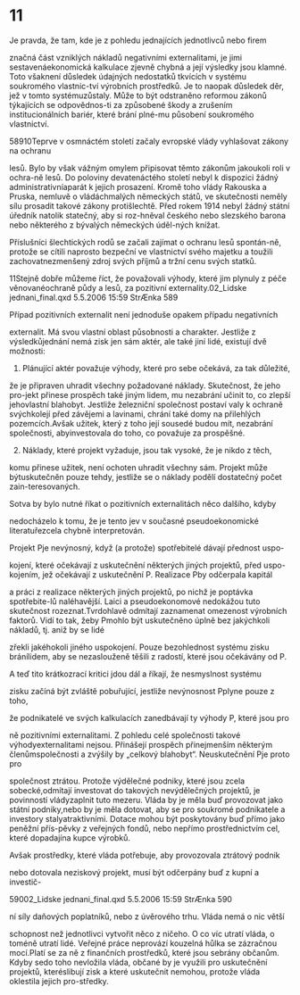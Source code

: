 # 11

Je pravda, že tam, kde je z pohledu jednajících jednotlivců nebo firem

značná část vzniklých nákladů negativními externalitami, je jimi sestavenáekonomická kalkulace zjevně chybná a její výsledky jsou klamné. Toto všaknení důsledek údajných nedostatků tkvících v systému soukromého vlastnic-tví výrobních prostředků. Je to naopak důsledek děr, jež v tomto systémuzůstaly. Může to být odstraněno reformou zákonů týkajících se odpovědnos-ti za způsobené škody a zrušením institucionálních bariér, které brání plné-mu působení soukromého vlastnictví.

58910Teprve v osmnáctém století začaly evropské vlády vyhlašovat zákony na ochranu

lesů. Bylo by však vážným omylem připisovat těmto zákonům jakoukoli roli v ochra-ně lesů. Do poloviny devatenáctého století nebyl k dispozici žádný administrativníaparát k jejich prosazení. Kromě toho vlády Rakouska a Pruska, nemluvě o vládáchmalých německých států, ve skutečnosti neměly sílu prosadit takové zákony protišlechtě. Před rokem 1914 nebyl žádný státní úředník natolik statečný, aby si roz-hněval českého nebo slezského barona nebo některého z bývalých německých úděl-ných knížat.

Příslušníci šlechtických rodů se začali zajímat o ochranu lesů spontán-ně, protože se cítili naprosto bezpeční ve vlastnictví svého majetku a toužili zachovatnezmenšený zdroj svých příjmů a tržní cenu svých statků.

11Stejně dobře můžeme říct, že považovali výhody, které jim plynuly z péče věnovanéochraně půdy a lesů, za pozitivní externality.02_Lidske jednani_final.qxd 5.5.2006 15:59 StrÆnka 589

Případ pozitivních externalit není jednoduše opakem případu negativních

externalit. Má svou vlastní oblast působnosti a charakter. Jestliže z výsledkůjednání nemá zisk jen sám aktér, ale také jiní lidé, existují dvě možnosti:

1. Plánující aktér považuje výhody, které pro sebe očekává, za tak důležité,

že je připraven uhradit všechny požadované náklady. Skutečnost, že jeho pro-jekt přinese prospěch také jiným lidem, mu nezabrání učinit to, co zlepší jehovlastní blahobyt. Jestliže železniční společnost postaví valy k ochraně svýchkolejí před závějemi a lavinami, chrání také domy na přilehlých pozemcích.Avšak užitek, který z toho její sousedé budou mít, nezabrání společnosti, abyinvestovala do toho, co považuje za prospěšné.

2. Náklady, které projekt vyžaduje, jsou tak vysoké, že je nikdo z těch,

komu přinese užitek, není ochoten uhradit všechny sám. Projekt může býtuskutečněn pouze tehdy, jestliže se o náklady podělí dostatečný počet zain-teresovaných.

Sotva by bylo nutné říkat o pozitivních externalitách něco dalšího, kdyby

nedocházelo k tomu, že je tento jev v současné pseudoekonomické literatuřezcela chybně interpretován.

Projekt Pje nevýnosný, když (a protože) spotřebitelé dávají přednost uspo-

kojení, které očekávají z uskutečnění některých jiných projektů, před uspo-kojením, jež očekávají z uskutečnění P. Realizace Pby odčerpala kapitál

a práci z realizace některých jiných projektů, po nichž je poptávka spotřebite-lů naléhavější. Laici a pseudoekonomové nedokážou tuto skutečnost rozeznat.Tvrdohlavě odmítají zaznamenat omezenost výrobních faktorů. Vidí to tak, žeby Pmohlo být uskutečněno úplně bez jakýchkoli nákladů, tj. aniž by se lidé

zřekli jakéhokoli jiného uspokojení. Pouze bezohlednost systému zisku bránílidem, aby se nezaslouženě těšili z radostí, které jsou očekávány od P.

A teď tito krátkozrací kritici jdou dál a říkají, že nesmyslnost systému

zisku začíná být zvláště pobuřující, jestliže nevýnosnost Pplyne pouze z toho,

že podnikatelé ve svých kalkulacích zanedbávají ty výhody P, které jsou pro

ně pozitivními externalitami. Z pohledu celé společnosti takové výhodyexternalitami nejsou. Přinášejí prospěch přinejmenším některým členůmspolečnosti a zvýšily by „celkový blahobyt“. Neuskutečnění Pje proto pro

společnost ztrátou. Protože výdělečné podniky, které jsou zcela sobecké,odmítají investovat do takových nevýdělečných projektů, je povinností vládyzaplnit tuto mezeru. Vláda by je měla buď provozovat jako státní podniky,nebo by je měla dotovat, aby se pro soukromé podnikatele a investory stalyatraktivními. Dotace mohou být poskytovány buď přímo jako peněžní přís-pěvky z veřejných fondů, nebo nepřímo prostřednictvím cel, které dopadajína kupce výrobků.

Avšak prostředky, které vláda potřebuje, aby provozovala ztrátový podnik

nebo dotovala neziskový projekt, musí být odčerpány buď z kupní a investič-

59002_Lidske jednani_final.qxd 5.5.2006 15:59 StrÆnka 590

ní síly daňových poplatníků, nebo z úvěrového trhu. Vláda nemá o nic větší

schopnost než jednotlivci vytvořit něco z ničeho. O co víc utratí vláda, o toméně utratí lidé. Veřejné práce neprovází kouzelná hůlka se zázračnou mocí.Platí se za ně z finančních prostředků, které jsou sebrány občanům. Kdyby sedo toho nevložila vláda, občané by je využili pro uskutečnění projektů, kteréslibují zisk a které uskutečnit nemohou, protože vláda oklestila jejich pro-středky.
